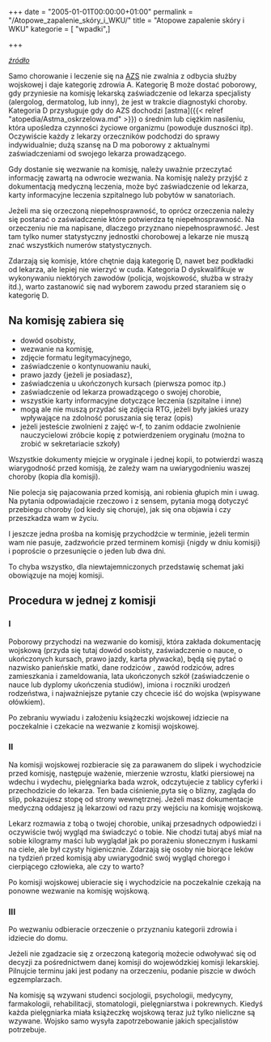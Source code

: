 +++
date = "2005-01-01T00:00:00+01:00"
permalink = "/Atopowe_zapalenie_skóry_i_WKU/"
title = "Atopowe zapalenie skóry i WKU"
kategorie = [ "wpadki",]

+++

*[źródło](http://www.atopowe-zapalenie.pl/forum/viewtopic.php?p=75655#p75655)*

Samo chorowanie i leczenie się na [AZS](/atopedia/AZS) nie zwalnia z odbycia służby wojskowej i daje kategorię zdrowia A. Kategorię B może dostać poborowy, gdy przyniesie na komisję lekarską zaświadczenie od lekarza specjalisty (alergolog, dermatolog, lub inny), że jest w trakcie diagnostyki choroby. Kategoria D przysługuje gdy do AZS dochodzi [astma]({{< relref "atopedia/Astma_oskrzelowa.md" >}}) o średnim lub ciężkim nasileniu, która upośledza czynności życiowe organizmu (powoduje duszności itp). Oczywiście każdy z lekarzy orzeczników podchodzi do sprawy indywidualnie; dużą szansę na D ma poborowy z aktualnymi zaświadczeniami od swojego lekarza prowadzącego.

Gdy dostanie się wezwanie na komisję, należy uważnie przeczytać informację zawartą na odwrocie wezwania. Na komisję należy przyjść z dokumentacją medyczną leczenia, może być zaświadczenie od lekarza, karty informacyjne leczenia szpitalnego lub pobytów w sanatoriach.

Jeżeli ma się orzeczoną niepełnosprawność, to oprócz orzeczenia należy się postarać o zaświadczenie które potwierdza tę niepełnosprawność. Na orzeczeniu nie ma napisane, dlaczego przyznano niepełnosprawność. Jest tam tylko numer statystyczny jednostki chorobowej a lekarze nie muszą znać wszystkich numerów statystycznych.

Zdarzają się komisje, które chętnie dają kategorię D, nawet bez podkładki od lekarza, ale lepiej nie wierzyć w cuda. Kategoria D dyskwalifikuje w wykonywaniu niektórych zawodów (policja, wojskowość, służba w straży itd.), warto zastanowić się nad wyborem zawodu przed staraniem się o kategorię D.

Na komisję zabiera się
----------------------

-   dowód osobisty,
-   wezwanie na komisję,
-   zdjęcie formatu legitymacyjnego,
-   zaświadczenie o kontynuowaniu nauki,
-   prawo jazdy {jeżeli je posiadasz},
-   zaświadczenia u ukończonych kursach (pierwsza pomoc itp.)
-   zaświadczenie od lekarza prowadzącego o swojej chorobie,
-   wszystkie karty informacyjne dotyczące leczenia (szpitalne i inne)
-   mogą ale nie muszą przydać się zdjęcia RTG, jeżeli były jakieś urazy wpływające na zdolność poruszania się teraz (opis)
-   jeżeli jesteście zwolnieni z zajęć w-f, to zanim oddacie zwolnienie nauczycielowi zróbcie kopię z potwierdzeniem oryginału (można to zrobić w sekretariacie szkoły)

Wszystkie dokumenty miejcie w oryginale i jednej kopii, to potwierdzi waszą wiarygodność przed komisją, że zależy wam na uwiarygodnieniu waszej choroby (kopia dla komisji).

Nie polecja się pajacowania przed komisją, ani robienia głupich min i uwag. Na pytania odpowiadajcie rzeczowo i z sensem, pytania mogą dotyczyć przebiegu choroby (od kiedy się choruje), jak się ona objawia i czy przeszkadza wam w życiu.

I jeszcze jedna prośba na komisję przychodźcie w terminie, jeżeli termin wam nie pasuje, zadzwońcie przed terminem komisji {nigdy w dniu komisji} i poproście o przesunięcie o jeden lub dwa dni.

To chyba wszystko, dla niewtajemniczonych przedstawię schemat jaki obowiązuje na mojej komisji.

Procedura w jednej z komisji
----------------------------

### I

Poborowy przychodzi na wezwanie do komisji, która zakłada dokumentację wojskową (przyda się tutaj dowód osobisty, zaświadczenie o nauce, o ukończonych kursach, prawo jazdy, karta pływacka), będą się pytać o nazwisko panieńskie matki, dane rodziców , zawód rodziców, adres zamieszkania i zameldowania, lata ukończonych szkół (zaświadczenie o nauce lub dyplomy ukończenia studiów), imiona i roczniki urodzeń rodzeństwa, i najważniejsze pytanie czy chcecie iść do wojska (wpisywane ołówkiem).

Po zebraniu wywiadu i założeniu książeczki wojskowej idziecie na poczekalnie i czekacie na wezwanie z komisji wojskowej.

### II

Na komisji wojskowej rozbieracie się za parawanem do slipek i wychodzicie przed komisję, następuje ważenie, mierzenie wzrostu, klatki piersiowej na wdechu i wydechu, pielęgniarka bada wzrok, odczytujecie z tablicy cyferki i przechodzicie do lekarza. Ten bada ciśnienie,pyta się o blizny, zagląda do slip, pokazujesz stopę od strony wewnętrznej. Jeżeli masz dokumentacje medyczną oddajesz ją lekarzowi od razu przy wejściu na komisję wojskową.

Lekarz rozmawia z tobą o twojej chorobie, unikaj przesadnych odpowiedzi i oczywiście twój wygląd ma świadczyć o tobie. Nie chodzi tutaj abyś miał na sobie kilogramy maści lub wyglądał jak po porażeniu słonecznym i łuskami na ciele, ale był czysty higienicznie. Zdarzają się osoby nie biorące leków na tydzień przed komisją aby uwiarygodnić swój wygląd chorego i cierpiącego człowieka, ale czy to warto?

Po komisji wojskowej ubieracie się i wychodzicie na poczekalnie czekają na ponowne wezwanie na komisję wojskową.

### III

Po wezwaniu odbieracie orzeczenie o przyznaniu kategorii zdrowia i idziecie do domu.

Jeżeli nie zgadzacie się z orzeczoną kategorią możecie odwoływać się od decyzji za pośrednictwem danej komisji do wojewódzkiej komisji lekarskiej. Pilnujcie terminu jaki jest podany na orzeczeniu, podanie piszcie w dwóch egzemplarzach.

Na komisję są wzywani studenci socjologii, psychologii, medycyny, farmakologii, rehabilitacji, stomatologii, pielęgniarstwa i pokrewnych. Kiedyś każda pielęgniarka miała książeczkę wojskową teraz już tylko nieliczne są wzywane. Wojsko samo wysyła zapotrzebowanie jakich specjalistów potrzebuje.
